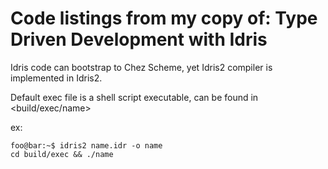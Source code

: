 # Code listings from my copy of: Type Driven Development with Idris


Idris code can bootstrap to Chez Scheme, yet Idris2 compiler is implemented in Idris2.


Default exec file is a shell script executable, can be found in <build/exec/name>

ex:
```console
foo@bar:~$ idris2 name.idr -o name
cd build/exec && ./name
```
